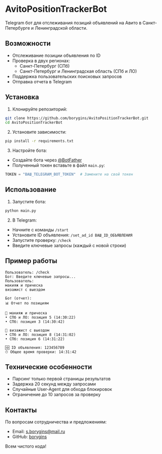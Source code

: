 # AvitoPositionTrackerBot

Telegram бот для отслеживания позиций объявлений на Авито в Санкт-Петербурге и Ленинградской области.

## Возможности
- Отслеживание позиции объявления по ID
- Проверка в двух регионах: 
  - Санкт-Петербург (СПб)
  - Санкт-Петербург и Ленинградская область (СПб и ЛО)
- Поддержка пользовательских поисковых запросов
- Отправка отчета в Telegram

## Установка
1. Клонируйте репозиторий:
```bash
git clone https://github.com/borygins/AvitoPositionTrackerBot.git
cd AvitoPositionTrackerBot
```

2. Установите зависимости:
```bash
pip install -r requirements.txt
```

3. Настройте бота:
- Создайте бота через [@BotFather](https://t.me/BotFather)
- Полученный токен вставьте в файл `main.py`:
```python
TOKEN = "ВАШ_TELEGRAM_BOT_TOKEN"  # Замените на свой токен
```

## Использование
1. Запустите бота:
```bash
python main.py
```

2. В Telegram:
- Начните с команды `/start`
- Установите ID объявления: `/set_ad_id ВАШ_ID_ОБЪЯВЛЕНИЯ`
- Запустите проверку: `/check`
- Введите ключевые запросы (каждый с новой строки)

## Пример работы
```
Пользователь: /check
Бот: Введите ключевые запросы...
Пользователь: 
макияж и прическа
визажист с выездом

Бот (отчет):
📊 Отчет по позициям

🔹 макияж и прическа
• СПб и ЛО: позиция 5 (14:30:22)
• СПб: позиция 3 (14:30:42)

🔹 визажист с выездом
• СПб и ЛО: позиция 8 (14:31:02)
• СПб: позиция 6 (14:31:22)

🆔 ID объявления: 123456789
⏱ Общее время проверки: 14:31:42
```

## Технические особенности
- Парсинг только первой страницы результатов
- Задержка 20 секунд между запросами
- Случайные User-Agent для обхода блокировок
- Ограничение до 10 запросов за проверку

## Контакты
По вопросам сотрудничества и предложениям:
- Email: s.borygins@mail.ru
- GitHub: [borygins](https://github.com/borygins)

Всем чистого кода!